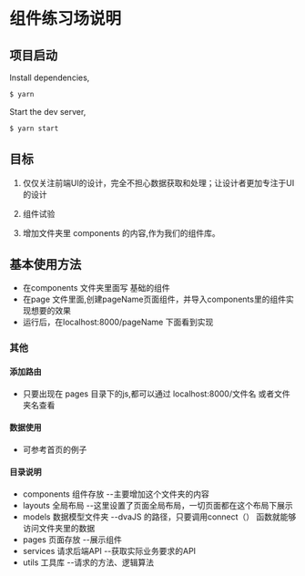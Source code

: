 # 组件练习场说明

## 项目启动

Install dependencies,

```bash
$ yarn
```

Start the dev server,

```bash
$ yarn start
```

## 目标
1. 仅仅关注前端UI的设计，完全不担心数据获取和处理；让设计者更加专注于UI的设计

2. 组件试验

3. 增加文件夹里 components 的内容,作为我们的组件库。

## 基本使用方法

* 在components 文件夹里面写 基础的组件
* 在page 文件里面,创建pageName页面组件，并导入components里的组件实现想要的效果
* 运行后，在localhost:8000/pageName 下面看到实现



### 其他

#### 添加路由
* 只要出现在 pages 目录下的js,都可以通过 localhost:8000/文件名 或者文件夹名查看

#### 数据使用
* 可参考首页的例子

#### 目录说明
* components  组件存放 --主要增加这个文件夹的内容
* layouts 全局布局  --这里设置了页面全局布局，一切页面都在这个布局下展示
* models 数据模型文件夹 --dvaJS 的路径，只要调用connect（） 函数就能够访问文件夹里的数据
* pages 页面存放  --展示组件
* services 请求后端API --获取实际业务要求的API
* utils 工具库  --请求的方法、逻辑算法
